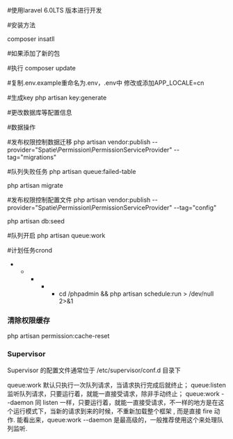 #使用laravel 6.0LTS 版本进行开发

#安装方法

composer insatll

#如果添加了新的包

#执行
composer update


#复制.env.example重命名为.env，.env中 修改或添加APP_LOCALE=cn

#生成key 
php artisan key:generate

#更改数据库等配置信息

#数据操作

#发布权限控制数据迁移
php artisan vendor:publish --provider="Spatie\Permission\PermissionServiceProvider" --tag="migrations"

#队列失败任务
php artisan queue:failed-table

php artisan migrate

#发布权限控制配置文件
php artisan vendor:publish --provider="Spatie\Permission\PermissionServiceProvider" --tag="config"

php artisan db:seed

#队列开启
php artisan queue:work

#计划任务crond
* * * * * cd /phpadmin && php artisan schedule:run > /dev/null 2>&1


### 清除权限缓存
php artisan permission:cache-reset


### Supervisor
Supervisor 的配置文件通常位于 /etc/supervisor/conf.d 目录下

queue:work 默认只执行一次队列请求，当请求执行完成后就终止；
queue:listen 监听队列请求，只要运行着，就能一直接受请求，除非手动终止；
queue:work --daemon 同 listen 一样，只要运行着，就能一直接受请求，不一样的地方是在这个运行模式下，当新的请求到来的时候，不重新加载整个框架 , 而是直接 fire 动作.
能看出来，queue:work --daemon 是最高级的，一般推荐使用这个来处理队列监听.